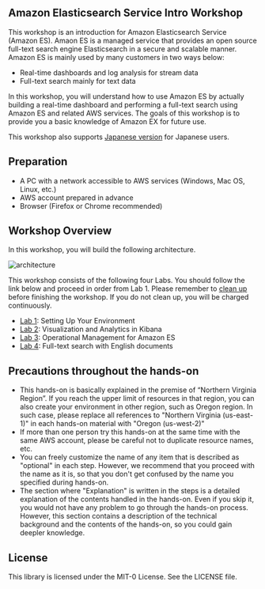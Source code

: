 ## Amazon Elasticsearch Service Intro Workshop

This workshop is an introduction for Amazon Elasticsearch Service (Amazon ES). Amaon ES is a managed service that provides an open source full-text search engine Elasticsearch in a secure and scalable manner. Amazon ES is mainly used by many customers in two ways below:

- Real-time dashboards and log analysis for stream data
- Full-text search mainly for text data

In this workshop, you will understand how to use Amazon ES by actually building a real-time dashboard and performing a full-text search using Amazon ES and related AWS services. The goals of this workshop is to provide you a basic knowledge of Amazon EX for future use.

This workshop also supports [Japanese version](jp/README.md) for Japanese users.

## Preparation

- A PC with a network accessible to AWS services (Windows, Mac OS, Linux, etc.)
- AWS account prepared in advance
- Browser (Firefox or Chrome recommended)

## Workshop Overview

In this workshop, you will build the following architecture.

![architecture](/Users/makotosh/Documents/projects/amazon-elasticsearch-intro-workshop/en/images/architecture.png)

This workshop consists of the following four Labs. You should follow the link below and proceed in order from Lab 1. Please remember to [clean up](en/cleanup/README.md) before finishing the workshop. If you do not clean up, you will be charged continuously.

- [Lab 1](en/lab1/README.md): Setting Up Your Environment
- [Lab 2](en/lab2/README.md): Visualization and Analytics in Kibana
- [Lab 3](en/lab3/README.md): Operational Management for Amazon ES
- [Lab 4](en/lab4/README.md): Full-text search with English documents

## Precautions throughout the hands-on

- This hands-on is basically explained in the premise of “Northern Virginia Region”. If you reach the upper limit of resources in that region, you can also create your environment in other region, such as Oregon region. In such case, please replace all references to "Northern Virginia (us-east-1)" in each hands-on material with "Oregon (us-west-2)"
- If more than one person try this hands-on at the same time with the same AWS account, please be careful not to duplicate resource names, etc.
- You can freely customize the name of any item that is described as "optional" in each step. However, we recommend that you proceed with the name as it is, so that you don't get confused by the name you specified during hands-on.
- The section where "Explanation" is written in the steps is a detailed explanation of the contents handled in the hands-on. Even if you skip it, you would not have any problem to go through the hands-on process. However, this section contains a description of the technical background and the contents of the hands-on, so you could gain deepler knowledge.

## License

This library is licensed under the MIT-0 License. See the LICENSE file.

